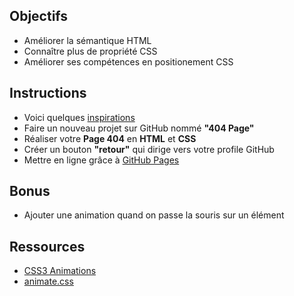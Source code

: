 ## Objectifs

- Améliorer la sémantique HTML
- Connaître plus de propriété CSS
- Améliorer ses compétences en positionement CSS

## Instructions 

- Voici quelques [inspirations](https://www.google.com/search?tbm=isch&q=funny+404+page&chips=q:funny+404+page,online_chips:inspiration&sa=X&ved=0ahUKEwihl6jU-ZDkAhUDDOwKHfNwCwQQ4lYIKygA&biw=1877&bih=949&dpr=1)
- Faire un nouveau projet sur GitHub nommé **"404 Page"**
- Réaliser votre **Page 404** en **HTML** et **CSS**
- Créer un bouton **"retour"** qui dirige vers votre profile GitHub 
- Mettre en ligne grâce à [GitHub Pages](https://help.github.com/articles/configuring-a-publishing-source-for-github-pages/)

## Bonus

- Ajouter une animation quand on passe la souris sur un élément

## Ressources 

- [CSS3 Animations](https://www.w3schools.com/css/css3_animations.asp)
- [animate.css](https://daneden.github.io/animate.css/)
